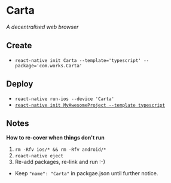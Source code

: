 # Carta
_A decentralised web browser_

## Create
* `react-native init Carta --template='typescript' --package='com.works.Carta'`


## Deploy

* `react-native run-ios --device 'Carta'`
* [`react-native init MyAwesomeProject --template typescript`](https://facebook.github.io/react-native/blog/2018/05/07/using-typescript-with-react-native)


## Notes

**How to re-cover when things don't run**

1. `rm -Rfv ios/* && rm -Rfv android/*`
2. `react-native eject`
3. Re-add packages, re-link and run :-)

* Keep `"name": "Carta"` in packgae.json until further notice. 